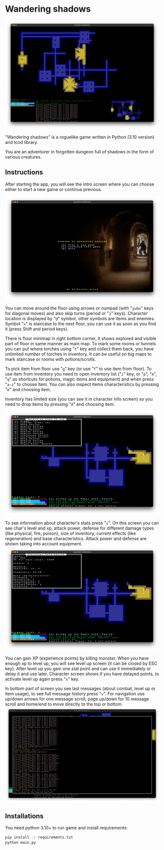 # Wandering shadows

![demo](docs/images/floor.png "floor demo")

"Wandering shadows" is а roguelike game written in Python (3.10 version) and tcod library.

You are an adventurer in forgotten dungeon full of shadows in the form of various creatures.

## Instructions

After starting the app, you will see the intro screen where you can choose either to start a new game or continue
previous.

![intro](docs/images/intro.png "game intro")

You can move around the floor using arrows or numpad (with "`yubn`" keys for diagonal moves) and also skip turns (period
or "`z`" keys). Character location is displayed by "`@`" symbol, other symbols are items and enemies. Symbol "`>`" is
staircase to the next floor, you can use it as soon as you find it (press Shift and period keys).

There is floor minimap in right bottom corner, it shows explored and visible part of floor in same manner as main map.
To mark some rooms or tunnels you can put where torches using "`t`" key and collect them back, you have unlimited number
of torches in inventory. It can be useful on big maps to mark staircase or rooms with potions/scrolls.

To pick item from floor use "`g`" key (or use "`f`" to use item from floor). To use item from inventory you need to open
inventory list ("`i`" key, or "`p`", "`m`", "`q`" as shortcuts for potions, magic items and equipment) and when
press "`a-z`" to choose item. You can also inspect items characteristics by pressing "`e`" and choosing item.

Inventory has limited size (you can see it in character info screen) so you need to drop items by pressing "`d`" and
choosing item.

![inventory](docs/images/inventory.png "inventory")

To see information about character's stats press "`c`". On this screen you can see char's level and xp, attack power,
defense for different damage types (like physical, fire, poison), size of inventory, current effects (like regeneration)
and base characteristics. Attack power and defense are shown taking into account equipment.
![char info](docs/images/char_info.png "char info")

You can gain XP (experience points) by killing monster. When you have enough xp to level up, you will see level up
screen (it can be closed by ESC key). After level up you gain one stat point and can use it immediately or delay it and
use later. Character screen shows if you have delayed points, to activate level up again press "`x`" key.

In bottom part of screen you see last messages (about combat, level up or item usage), to see full message history
press "`v`". For navigation use up/down arrows for one message scroll, page up/down for 10 message scroll and home/end
to move directly to the top or bottom.
![message history](docs/images/history.png "message history")

## Installations

You need python 3.10+ to run game and install requirements:

```bash 
pip install -r requirements.txt
python main.py
```